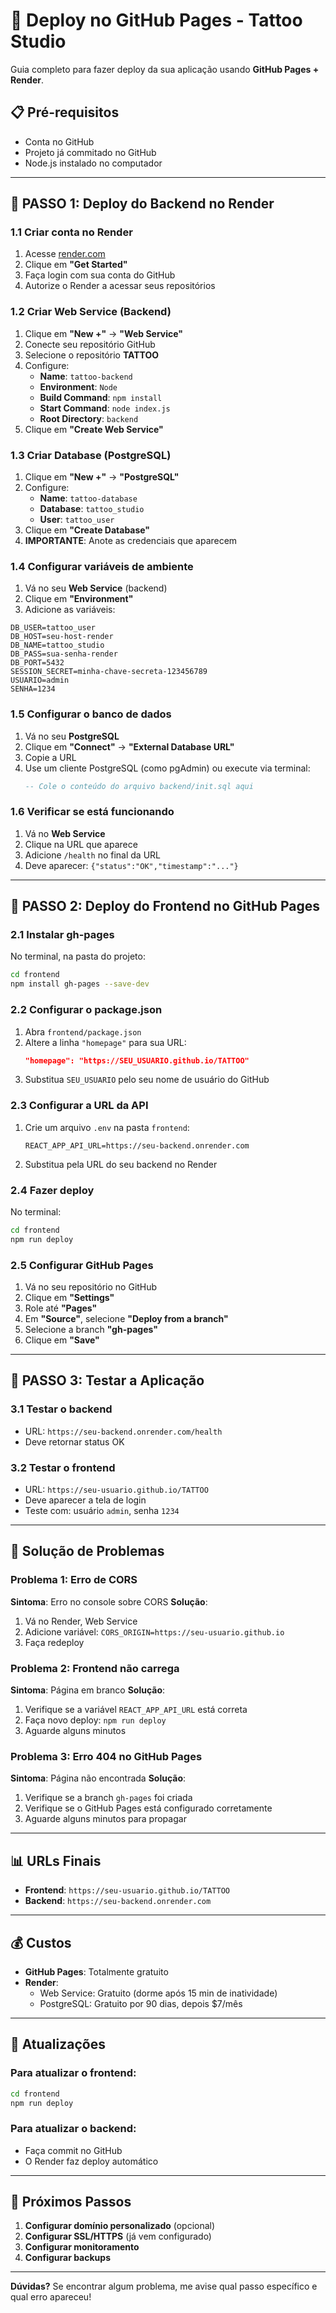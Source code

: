 # 🚀 Deploy no GitHub Pages - Tattoo Studio

Guia completo para fazer deploy da sua aplicação usando **GitHub Pages + Render**.

## 📋 Pré-requisitos

- Conta no GitHub
- Projeto já commitado no GitHub
- Node.js instalado no computador

---

## 🎯 PASSO 1: Deploy do Backend no Render

### 1.1 Criar conta no Render
1. Acesse [render.com](https://render.com)
2. Clique em **"Get Started"**
3. Faça login com sua conta do GitHub
4. Autorize o Render a acessar seus repositórios

### 1.2 Criar Web Service (Backend)
1. Clique em **"New +"** → **"Web Service"**
2. Conecte seu repositório GitHub
3. Selecione o repositório **TATTOO**
4. Configure:
   - **Name**: `tattoo-backend`
   - **Environment**: `Node`
   - **Build Command**: `npm install`
   - **Start Command**: `node index.js`
   - **Root Directory**: `backend`
5. Clique em **"Create Web Service"**

### 1.3 Criar Database (PostgreSQL)
1. Clique em **"New +"** → **"PostgreSQL"**
2. Configure:
   - **Name**: `tattoo-database`
   - **Database**: `tattoo_studio`
   - **User**: `tattoo_user`
3. Clique em **"Create Database"**
4. **IMPORTANTE**: Anote as credenciais que aparecem

### 1.4 Configurar variáveis de ambiente
1. Vá no seu **Web Service** (backend)
2. Clique em **"Environment"**
3. Adicione as variáveis:

```
DB_USER=tattoo_user
DB_HOST=seu-host-render
DB_NAME=tattoo_studio
DB_PASS=sua-senha-render
DB_PORT=5432
SESSION_SECRET=minha-chave-secreta-123456789
USUARIO=admin
SENHA=1234
```

### 1.5 Configurar o banco de dados
1. Vá no seu **PostgreSQL**
2. Clique em **"Connect"** → **"External Database URL"**
3. Copie a URL
4. Use um cliente PostgreSQL (como pgAdmin) ou execute via terminal:
   ```sql
   -- Cole o conteúdo do arquivo backend/init.sql aqui
   ```

### 1.6 Verificar se está funcionando
1. Vá no **Web Service**
2. Clique na URL que aparece
3. Adicione `/health` no final da URL
4. Deve aparecer: `{"status":"OK","timestamp":"..."}`

---

## 🎯 PASSO 2: Deploy do Frontend no GitHub Pages

### 2.1 Instalar gh-pages
No terminal, na pasta do projeto:
```bash
cd frontend
npm install gh-pages --save-dev
```

### 2.2 Configurar o package.json
1. Abra `frontend/package.json`
2. Altere a linha `"homepage"` para sua URL:
   ```json
   "homepage": "https://SEU_USUARIO.github.io/TATTOO"
   ```
3. Substitua `SEU_USUARIO` pelo seu nome de usuário do GitHub

### 2.3 Configurar a URL da API
1. Crie um arquivo `.env` na pasta `frontend`:
   ```
   REACT_APP_API_URL=https://seu-backend.onrender.com
   ```
2. Substitua pela URL do seu backend no Render

### 2.4 Fazer deploy
No terminal:
```bash
cd frontend
npm run deploy
```

### 2.5 Configurar GitHub Pages
1. Vá no seu repositório no GitHub
2. Clique em **"Settings"**
3. Role até **"Pages"**
4. Em **"Source"**, selecione **"Deploy from a branch"**
5. Selecione a branch **"gh-pages"**
6. Clique em **"Save"**

---

## 🎯 PASSO 3: Testar a Aplicação

### 3.1 Testar o backend
- URL: `https://seu-backend.onrender.com/health`
- Deve retornar status OK

### 3.2 Testar o frontend
- URL: `https://seu-usuario.github.io/TATTOO`
- Deve aparecer a tela de login
- Teste com: usuário `admin`, senha `1234`

---

## 🚨 Solução de Problemas

### Problema 1: Erro de CORS
**Sintoma**: Erro no console sobre CORS
**Solução**: 
1. Vá no Render, Web Service
2. Adicione variável: `CORS_ORIGIN=https://seu-usuario.github.io`
3. Faça redeploy

### Problema 2: Frontend não carrega
**Sintoma**: Página em branco
**Solução**:
1. Verifique se a variável `REACT_APP_API_URL` está correta
2. Faça novo deploy: `npm run deploy`
3. Aguarde alguns minutos

### Problema 3: Erro 404 no GitHub Pages
**Sintoma**: Página não encontrada
**Solução**:
1. Verifique se a branch `gh-pages` foi criada
2. Verifique se o GitHub Pages está configurado corretamente
3. Aguarde alguns minutos para propagar

---

## 📊 URLs Finais

- **Frontend**: `https://seu-usuario.github.io/TATTOO`
- **Backend**: `https://seu-backend.onrender.com`

---

## 💰 Custos

- **GitHub Pages**: Totalmente gratuito
- **Render**: 
  - Web Service: Gratuito (dorme após 15 min de inatividade)
  - PostgreSQL: Gratuito por 90 dias, depois $7/mês

---

## 🔄 Atualizações

### Para atualizar o frontend:
```bash
cd frontend
npm run deploy
```

### Para atualizar o backend:
- Faça commit no GitHub
- O Render faz deploy automático

---

## 🎉 Próximos Passos

1. **Configurar domínio personalizado** (opcional)
2. **Configurar SSL/HTTPS** (já vem configurado)
3. **Configurar monitoramento**
4. **Configurar backups**

---

**Dúvidas?** Se encontrar algum problema, me avise qual passo específico e qual erro apareceu! 
